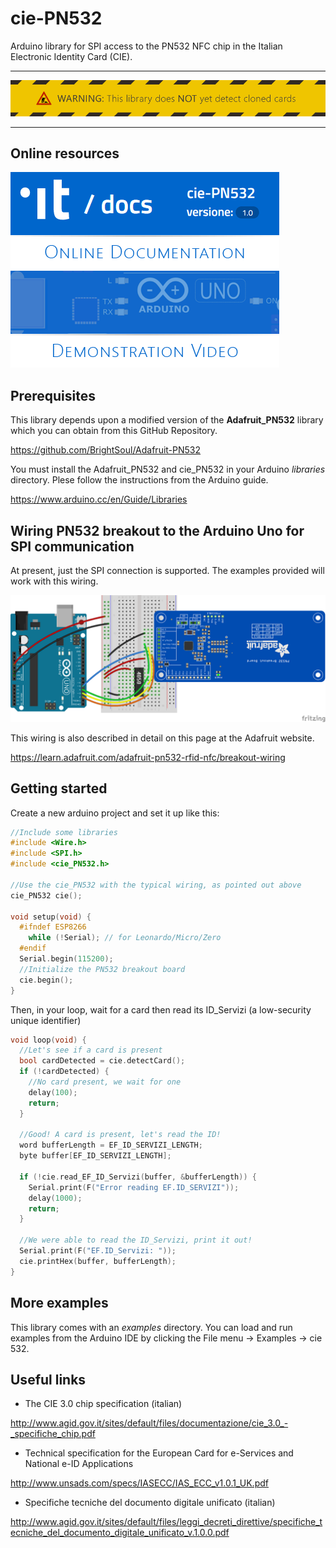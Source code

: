 # cie-PN532
Arduino library for SPI access to the PN532 NFC chip in the Italian Electronic Identity Card (CIE).

___
![Warning](images/warning.png "This library does NOT yet detect cloned cards")
___

## Online resources
[![Online documentation](images/documentation.png "Online documentation")](https://cie-pn532.azurewebsites.net) [![Demonstration video](images/video.png "Demonstration video")](https://www.youtube.com/watch?v=xGILUdw0EKQ)


## Prerequisites
This library depends upon a modified version of the **Adafruit_PN532** library which you can obtain from this GitHub Repository.

https://github.com/BrightSoul/Adafruit-PN532

You must install the Adafruit_PN532 and cie_PN532 in your Arduino _libraries_ directory.
Plese follow the instructions from the Arduino guide.

https://www.arduino.cc/en/Guide/Libraries


## Wiring PN532 breakout to the Arduino Uno for SPI communication
At present, just the SPI connection is supported. The examples provided will work with this wiring.

![images/pn532-wiring-spi.png](images/pn532-wiring-spi.png)

This wiring is also described in detail on this page at the Adafruit website.

https://learn.adafruit.com/adafruit-pn532-rfid-nfc/breakout-wiring

## Getting started

Create a new arduino project and set it up like this:
```C++
//Include some libraries
#include <Wire.h>
#include <SPI.h>
#include <cie_PN532.h>

//Use the cie_PN532 with the typical wiring, as pointed out above
cie_PN532 cie();

void setup(void) {
  #ifndef ESP8266
    while (!Serial); // for Leonardo/Micro/Zero
  #endif
  Serial.begin(115200);
  //Initialize the PN532 breakout board
  cie.begin();
}
```
Then, in your loop, wait for a card then read its ID_Servizi (a low-security unique identifier)

```C++
void loop(void) {
  //Let's see if a card is present
  bool cardDetected = cie.detectCard();
  if (!cardDetected) {
    //No card present, we wait for one
    delay(100);
    return;
  }

  //Good! A card is present, let's read the ID!
  word bufferLength = EF_ID_SERVIZI_LENGTH;
  byte buffer[EF_ID_SERVIZI_LENGTH];

  if (!cie.read_EF_ID_Servizi(buffer, &bufferLength)) {
    Serial.print(F("Error reading EF.ID_SERVIZI"));
    delay(1000);
    return;
  }

  //We were able to read the ID_Servizi, print it out!
  Serial.print(F("EF.ID_Servizi: "));
  cie.printHex(buffer, bufferLength);
}
```

## More examples
This library comes with an _examples_ directory. You can load and run examples from the Arduino IDE by clicking the File menu -> Examples -> cie 532.


## Useful links
 * The CIE 3.0 chip specification (italian)

 http://www.agid.gov.it/sites/default/files/documentazione/cie_3.0_-_specifiche_chip.pdf

 * Technical specification for the European Card for e-Services and National e-ID Applications

 http://www.unsads.com/specs/IASECC/IAS_ECC_v1.0.1_UK.pdf

 * Specifiche tecniche del documento digitale unificato (italian)
 
 http://www.agid.gov.it/sites/default/files/leggi_decreti_direttive/specifiche_tecniche_del_documento_digitale_unificato_v.1.0.0.pdf
